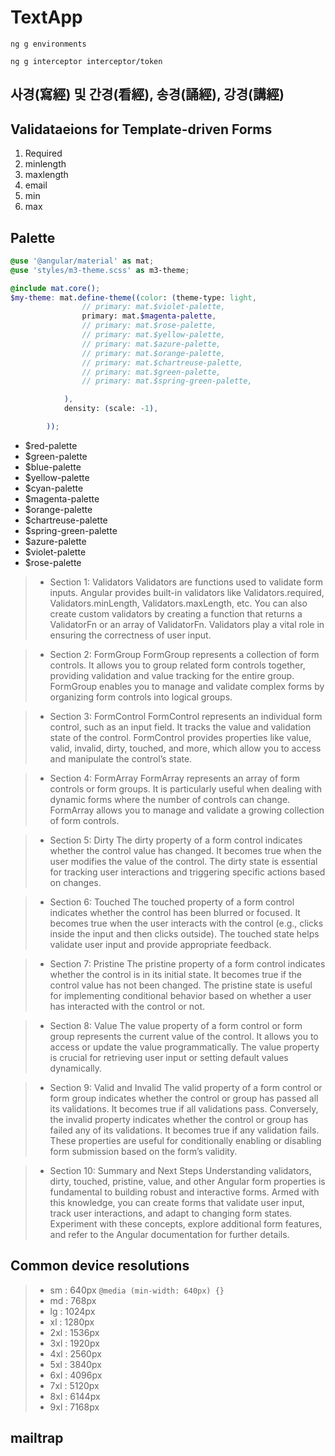 # TextApp

```base
ng g environments

ng g interceptor interceptor/token

```

## 사경(寫經) 및 간경(看經), 송경(誦經), 강경(講經)

## Validataeions for Template-driven Forms

1. Required
2. minlength
3. maxlength
4. email
5. min
6. max

## Palette

```scss
@use '@angular/material' as mat;
@use 'styles/m3-theme.scss' as m3-theme;

@include mat.core();
$my-theme: mat.define-theme((color: (theme-type: light,
                // primary: mat.$violet-palette,
                primary: mat.$magenta-palette,
                // primary: mat.$rose-palette,
                // primary: mat.$yellow-palette,
                // primary: mat.$azure-palette,
                // primary: mat.$orange-palette,
                // primary: mat.$chartreuse-palette,
                // primary: mat.$green-palette,
                // primary: mat.$spring-green-palette,

            ),
            density: (scale: -1),

        ));

```

* $red-palette
* $green-palette
* $blue-palette
* $yellow-palette
* $cyan-palette
* $magenta-palette
* $orange-palette
* $chartreuse-palette
* $spring-green-palette
* $azure-palette
* $violet-palette
* $rose-palette

>* Section 1: Validators
Validators are functions used to validate form inputs. Angular provides built-in validators like Validators.required, Validators.minLength, Validators.maxLength, etc. You can also create custom validators by creating a function that returns a ValidatorFn or an array of ValidatorFn. Validators play a vital role in ensuring the correctness of user input.

>* Section 2: FormGroup
FormGroup represents a collection of form controls.
It allows you to group related form controls together, providing validation and value tracking for the entire group.
FormGroup enables you to manage and validate complex forms by organizing form controls into logical groups.

>* Section 3: FormControl
FormControl represents an individual form control, such as an input field.
It tracks the value and validation state of the control.
FormControl provides properties like value, valid, invalid, dirty, touched, and more, which allow you to access and manipulate the control’s state.

>* Section 4: FormArray
FormArray represents an array of form controls or form groups.
It is particularly useful when dealing with dynamic forms where the number of controls can change.
FormArray allows you to manage and validate a growing collection of form controls.

>* Section 5: Dirty
The dirty property of a form control indicates whether the control value has changed.
It becomes true when the user modifies the value of the control.
The dirty state is essential for tracking user interactions and triggering specific actions based on changes.

>* Section 6: Touched
The touched property of a form control indicates whether the control has been blurred or focused.
It becomes true when the user interacts with the control
(e.g., clicks inside the input and then clicks outside).
The touched state helps validate user input and provide appropriate feedback.

>* Section 7: Pristine
The pristine property of a form control indicates whether the control is in its initial state.
It becomes true if the control value has not been changed.
The pristine state is useful for implementing conditional behavior based on whether a user has interacted with the control or not.

>* Section 8: Value
The value property of a form control or form group represents the current value of the control.
It allows you to access or update the value programmatically.
The value property is crucial for retrieving user input or setting default values dynamically.

>* Section 9: Valid and Invalid
The valid property of a form control or form group indicates whether the control or group has passed all its validations.
It becomes true if all validations pass.
Conversely, the invalid property indicates whether the control or group has failed any of its validations.
It becomes true if any validation fails. These properties are useful for conditionally enabling or disabling form submission based on the form’s validity.

>* Section 10: Summary and Next Steps
Understanding validators, dirty, touched, pristine, value, and other Angular form properties is fundamental to building robust and interactive forms. Armed with this knowledge, you can create forms that validate user input, track user interactions, and adapt to changing form states. Experiment with these concepts, explore additional form features, and refer to the Angular documentation for further details.

## Common device resolutions

>* sm : 640px `@media (min-width: 640px) {}`
>* md : 768px
>* lg : 1024px
>* xl : 1280px
>* 2xl : 1536px
>* 3xl : 1920px
>* 4xl : 2560px
>* 5xl : 3840px
>* 6xl : 4096px
>* 7xl : 5120px
>* 8xl : 6144px
>* 9xl : 7168px

## mailtrap
